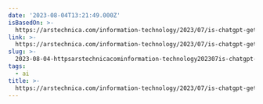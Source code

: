 ```yaml
---
date: '2023-08-04T13:21:49.000Z'
isBasedOn: >-
  https://arstechnica.com/information-technology/2023/07/is-chatgpt-getting-worse-over-time-study-claims-yes-but-others-arent-sure/
link: >-
  https://arstechnica.com/information-technology/2023/07/is-chatgpt-getting-worse-over-time-study-claims-yes-but-others-arent-sure/
slug: >-
  2023-08-04-httpsarstechnicacominformation-technology202307is-chatgpt-getting-worse-over-time-study-claims-yes-but-others-arent-sure
tags:
  - ai
title: >-
  https://arstechnica.com/information-technology/2023/07/is-chatgpt-getting-worse-over-time-study-claims-yes-but-others-arent-sure/
---
```


